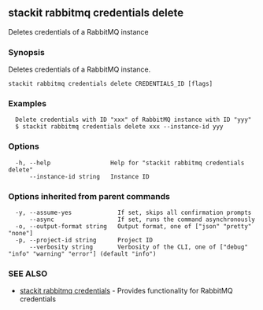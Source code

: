 ## stackit rabbitmq credentials delete

Deletes credentials of a RabbitMQ instance

### Synopsis

Deletes credentials of a RabbitMQ instance.

```
stackit rabbitmq credentials delete CREDENTIALS_ID [flags]
```

### Examples

```
  Delete credentials with ID "xxx" of RabbitMQ instance with ID "yyy"
  $ stackit rabbitmq credentials delete xxx --instance-id yyy
```

### Options

```
  -h, --help                 Help for "stackit rabbitmq credentials delete"
      --instance-id string   Instance ID
```

### Options inherited from parent commands

```
  -y, --assume-yes             If set, skips all confirmation prompts
      --async                  If set, runs the command asynchronously
  -o, --output-format string   Output format, one of ["json" "pretty" "none"]
  -p, --project-id string      Project ID
      --verbosity string       Verbosity of the CLI, one of ["debug" "info" "warning" "error"] (default "info")
```

### SEE ALSO

* [stackit rabbitmq credentials](./stackit_rabbitmq_credentials.md)	 - Provides functionality for RabbitMQ credentials

